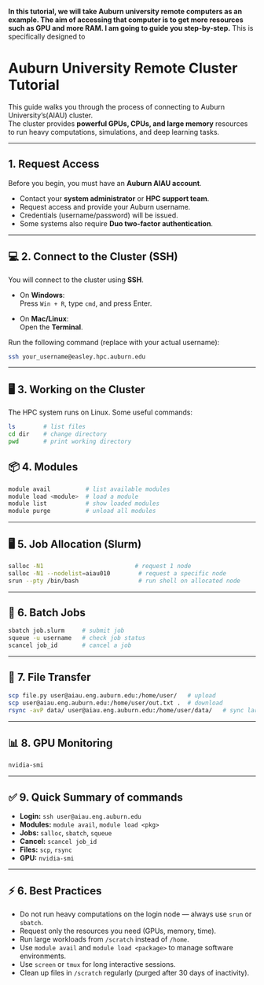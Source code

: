 **In this tutorial, we will take Auburn university remote computers as an example. The aim of accessing that computer is to get more resources such as GPU and more RAM. I am going to guide you step-by-step.** 
This is specifically designed to  
# Auburn University Remote Cluster Tutorial

This guide walks you through the process of connecting to Auburn University’s(AIAU) cluster.  
The cluster provides **powerful GPUs, CPUs, and large memory** resources to run heavy computations, simulations, and deep learning tasks.

---

## 1. Request Access
Before you begin, you must have an **Auburn AIAU account**.

- Contact your **system administrator** or **HPC support team**.  
- Request access and provide your Auburn username.  
- Credentials (username/password) will be issued.  
- Some systems also require **Duo two-factor authentication**.

---

## 💻 2. Connect to the Cluster (SSH)
You will connect to the cluster using **SSH**.

- On **Windows**:  
  Press `Win + R`, type `cmd`, and press Enter.  

- On **Mac/Linux**:  
  Open the **Terminal**.

Run the following command (replace with your actual username):

```bash
ssh your_username@easley.hpc.auburn.edu

```

---

## 🖥️ 3. Working on the Cluster

The HPC system runs on Linux. Some useful commands:

```bash
ls        # list files
cd dir    # change directory
pwd       # print working directory
```

## 📦 4. Modules
```bash
module avail          # list available modules
module load <module>  # load a module
module list           # show loaded modules
module purge          # unload all modules
```

---

## 🖥️ 5. Job Allocation (Slurm)
```bash
salloc -N1                          # request 1 node
salloc -N1 --nodelist=aiau010        # request a specific node
srun --pty /bin/bash                 # run shell on allocated node
```

---

## 📜 6. Batch Jobs
```bash
sbatch job.slurm     # submit job
squeue -u username   # check job status
scancel job_id       # cancel a job
```

---

## 📂 7. File Transfer
```bash
scp file.py user@aiau.eng.auburn.edu:/home/user/   # upload
scp user@aiau.eng.auburn.edu:/home/user/out.txt .  # download
rsync -avP data/ user@aiau.eng.auburn.edu:/home/user/data/   # sync large datasets
```

---

## 📊 8. GPU Monitoring
```bash
nvidia-smi
```

---



## ✅ 9. Quick Summary of commands
- **Login:** `ssh user@aiau.eng.auburn.edu`
- **Modules:** `module avail`, `module load <pkg>`
- **Jobs:** `salloc`, `sbatch`, `squeue`
- **Cancel:** `scancel job_id`
- **Files:** `scp`, `rsync`
- **GPU:** `nvidia-smi`

---

## ⚡ 6. Best Practices

- Do not run heavy computations on the login node — always use `srun` or `sbatch`.
- Request only the resources you need (GPUs, memory, time).
- Run large workloads from `/scratch` instead of `/home`.
- Use `module avail` and `module load <package>` to manage software environments.
- Use `screen` or `tmux` for long interactive sessions.
- Clean up files in `/scratch` regularly (purged after 30 days of inactivity).
